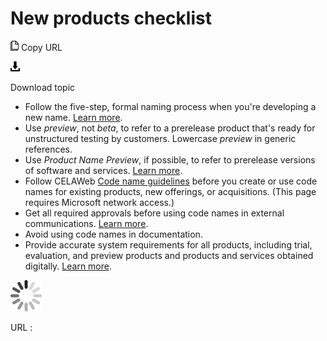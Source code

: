# New products checklist

![Copy URL](media/new-products-checklist/Copy.png)
Copy URL

![Download](media/new-products-checklist/Download.png)

Download topic

  - Follow the five-step, formal naming process when you're developing a new name. [Learn more](https://worldready.cloudapp.net/Styleguide/Read?id=2700&topicid=42332).
  - Use *preview*, not *beta*, to refer to a prerelease product that's ready for unstructured testing by customers. Lowercase *preview* in generic references.
  - Use *Product Name Preview*, if possible, to refer to prerelease versions of software and services. [Learn more](https://worldready.cloudapp.net/Styleguide/Read?id=2700&topicid=29088).
  - Follow CELAWeb [Code name guidelines](https://microsoft.sharepoint.com/sites/LCAWeb/Home/Copyrights-Trademarks-and-Patents/Trademarks/Code-Names) before you create or use code names for existing products, new offerings, or acquisitions. (This page requires Microsoft network access.)
  - Get all required approvals before using code names in external communications. [Learn more](https://worldready.cloudapp.net/Styleguide/Read?id=2700&topicid=26703). 
  - Avoid using code names in documentation. 
  - Provide accurate system requirements for all products, including trial, evaluation, and preview products and products and services obtained digitally. [Learn more](https://worldready.cloudapp.net/Styleguide/Read?id=2700&topicid=26705). 

![In progress](media/new-products-checklist/activity-large.gif)

URL :
